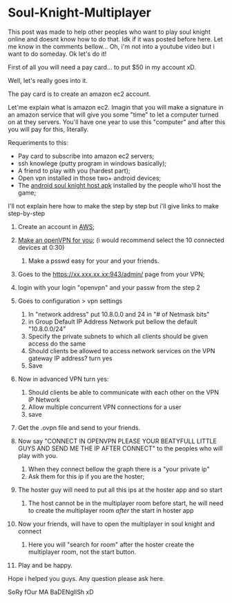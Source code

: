 # Soul-Knight-Multiplayer
This post was made to help other peoples who want to play soul knight online and doesnt know how to do that. Idk if it was posted before here. Let me know in the comments bellow... Oh, i'm not into a youtube video but i want to do someday.
Ok let's do it!

First of all you will need a pay card... to put $50 in my account xD.

Well, let's really goes into it.

The pay card is to create an amazon ec2 account.

Let'me explain what is amazon ec2.
Imagin that you will make a signature in an amazon service that will give you some "time" to let a computer turned on at they servers. You'll have one year to use this "computer" and after this you will pay for this, literally.

Requeriments to this:

 * Pay card to subscribe into amazon ec2 servers;
 * ssh knowlege (putty program in windows basically);
 * A friend to play with you (hardest part);
 * Open vpn installed in those two+ android devices;
 * The [android soul knight host apk](https://mshares.co/file/ndaGTD) installed by the people who'll host the game;

I'll not explain here how to make the step by step but i'll give links to make step-by-step

1. Create an account in [AWS](https://aws.amazon.com/);

2. [Make an openVPN for you](https://www.youtube.com/watch?v=1R7ZQzAKyNs); (i would recommend select the 10 connected devices at 0:30)
    1. Make a psswd easy for your and your friends.
    
3. Goes to the https://xx.xxx.xx.xx:943/admin/ page from your VPN;

4. login with your login "openvpn" and your passw from the step 2

5. Goes to configuration > vpn settings
    1. In "network address" put 10.8.0.0 and 24 in "# of Netmask bits"
    2. in Group Default IP Address Network put bellow the default "10.8.0.0/24"
    3. Specify the private subnets to which all clients should be given access do the same
    4. Should clients be allowed to access network services on the VPN gateway IP address? turn yes
    5. Save
    
6. Now in advanced VPN turn yes:
    1. Should clients be able to communicate with each other on the VPN IP Network
    2. Allow multiple concurrent VPN connections for a user
    3. save
    
7. Get the .ovpn file and send to your friends.

8. Now say "CONNECT IN OPENVPN PLEASE YOUR BEATYFULL LITTLE GUYS AND SEND ME THE IP AFTER CONNECT" to the peoples who will play with you.
    1. When they connect bellow the graph there is a "your private ip"
    2. Ask them for this ip if you are the hoster;
    
9. The hoster guy will need to put all this ips at the hoster app and so start
    1. The host cannot be in the multiplayer room before start, he will need to create the multiplayer room *after* the start in hoster app
    
10. Now your friends, will have to open the multiplayer in soul knight and connect
    1. Here you will "search for room" after the hoster create the multiplayer room, not the start button.
    
11. Play and be happy.

Hope i helped you guys. Any question please ask here.

SoRy fOur MA BaDENglISh xD

